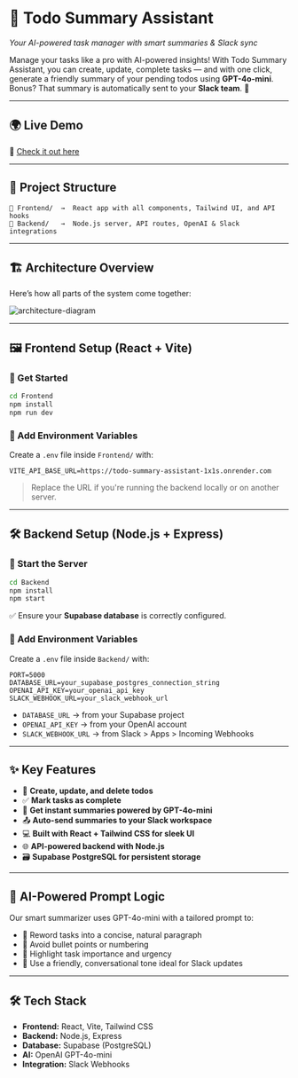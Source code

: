 # 🧠 **Todo Summary Assistant**

*Your AI-powered task manager with smart summaries & Slack sync*

Manage your tasks like a pro with AI-powered insights! With Todo Summary Assistant, you can create, update, complete tasks — and with one click, generate a friendly summary of your pending todos using **GPT-4o-mini**. Bonus? That summary is automatically sent to your **Slack team**. 🎯

---

## 🌍 **Live Demo**

🔗 [Check it out here](https://todo-summary-assistant-five.vercel.app/)

---

## 🧩 **Project Structure**

```
📁 Frontend/  →  React app with all components, Tailwind UI, and API hooks  
📁 Backend/   →  Node.js server, API routes, OpenAI & Slack integrations
```

---

## 🏗️ **Architecture Overview**

Here’s how all parts of the system come together:

![architecture-diagram](https://github.com/user-attachments/assets/ff044c37-6962-49dd-8988-6bbdcfdb71ac)



---

## 🖼️ **Frontend Setup (React + Vite)**

### 🚀 Get Started

```bash
cd Frontend
npm install
npm run dev
```

### 🔐 Add Environment Variables

Create a `.env` file inside `Frontend/` with:

```env
VITE_API_BASE_URL=https://todo-summary-assistant-1x1s.onrender.com
```

> Replace the URL if you're running the backend locally or on another server.

---

## 🛠️ **Backend Setup (Node.js + Express)**

### 🚀 Start the Server

```bash
cd Backend
npm install
npm start
```

✅ Ensure your **Supabase database** is correctly configured.

### 🔐 Add Environment Variables

Create a `.env` file inside `Backend/` with:

```env
PORT=5000
DATABASE_URL=your_supabase_postgres_connection_string
OPENAI_API_KEY=your_openai_api_key
SLACK_WEBHOOK_URL=your_slack_webhook_url
```

* `DATABASE_URL` → from your Supabase project
* `OPENAI_API_KEY` → from your OpenAI account
* `SLACK_WEBHOOK_URL` → from Slack > Apps > Incoming Webhooks

---

## ✨ **Key Features**

* 📝 **Create, update, and delete todos**
* ✅ **Mark tasks as complete**
* 🧠 **Get instant summaries powered by GPT-4o-mini**
* 📤 **Auto-send summaries to your Slack workspace**
* 💻 **Built with React + Tailwind CSS for sleek UI**
* 🌐 **API-powered backend with Node.js**
* 🗃️ **Supabase PostgreSQL for persistent storage**

---

## 🧠 **AI-Powered Prompt Logic**

Our smart summarizer uses GPT-4o-mini with a tailored prompt to:

* 🔄 Reword tasks into a concise, natural paragraph
* 🚫 Avoid bullet points or numbering
* 🎯 Highlight task importance and urgency
* 💬 Use a friendly, conversational tone ideal for Slack updates

---

## 🛠️ Tech Stack

* **Frontend:** React, Vite, Tailwind CSS
* **Backend:** Node.js, Express
* **Database:** Supabase (PostgreSQL)
* **AI:** OpenAI GPT-4o-mini
* **Integration:** Slack Webhooks

